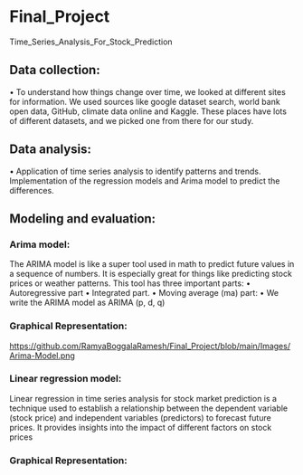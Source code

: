 # Final_Project
Time_Series_Analysis_For_Stock_Prediction
## Data collection:
•	To understand how things change over time, we looked at different sites for information. We used sources like google dataset search, world bank open data, GitHub, climate data online and Kaggle. These places have lots of different datasets, and we picked one from there for our study.
## Data analysis:
•	Application of time series analysis to identify patterns and trends. Implementation of the regression models and Arima model to predict the differences.
## Modeling and evaluation:
### Arima model:
The ARIMA model is like a super tool used in math to predict future values in a sequence of numbers. It is especially great for things like predicting stock prices or weather patterns. This tool has three important parts:
•	Autoregressive part
•	Integrated part.
•	Moving average (ma) part: 
•	We write the ARIMA model as ARIMA (p, d, q)

### Graphical Representation: 

https://github.com/RamyaBoggalaRamesh/Final_Project/blob/main/Images/Arima-Model.png

### Linear regression model:
Linear regression in time series analysis for stock market prediction is a technique used to establish a relationship between the dependent variable (stock price) and independent variables (predictors) to forecast future prices. It provides insights into the impact of different factors on stock prices
### Graphical Representation: 
